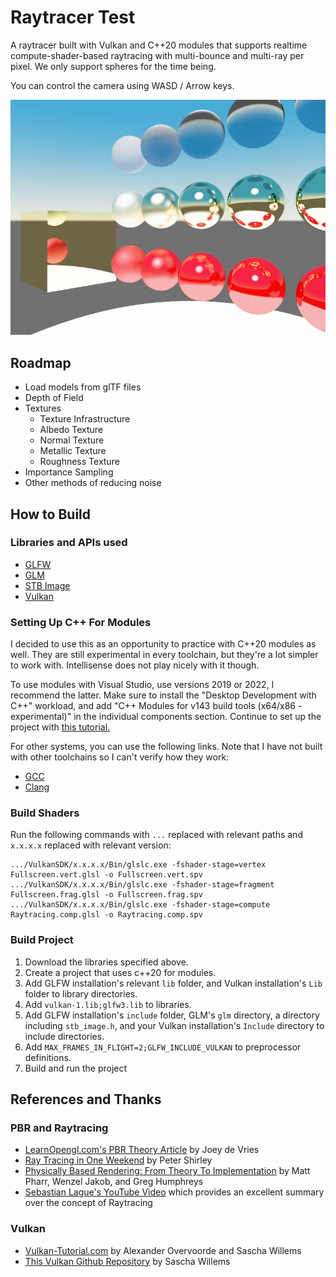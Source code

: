 # Raytracer Test

A raytracer built with Vulkan and C++20 modules that supports realtime compute-shader-based raytracing with multi-bounce and multi-ray per pixel. We only support spheres for the time being.

You can control the camera using WASD / Arrow keys.

![A demo image](Demo.jpg "A demo image")

## Roadmap

 * Load models from glTF files
 * Depth of Field
 * Textures
   * Texture Infrastructure
   * Albedo Texture
   * Normal Texture
   * Metallic Texture
   * Roughness Texture
 * Importance Sampling
 * Other methods of reducing noise

## How to Build

### Libraries and APIs used

 * [GLFW](https://www.glfw.org/)
 * [GLM](https://github.com/g-truc/glm)
 * [STB Image](https://github.com/nothings/stb/blob/master/stb_image.h)
 * [Vulkan](https://vulkan.lunarg.com/)

### Setting Up C++ For Modules

I decided to use this as an opportunity to practice with C++20 modules as well. They are still experimental in every toolchain, but they're a lot simpler to work with. Intellisense does not play nicely with it though.

To use modules with Visual Studio, use versions 2019 or 2022, I recommend the latter. Make sure to install the "Desktop Development with C++" workload, and add "C++ Modules for v143 build tools (x64/x86 - experimental)" in the individual components section.
Continue to set up the project with [this tutorial.](https://learn.microsoft.com/en-us/cpp/cpp/modules-cpp?view=msvc-170)

For other systems, you can use the following links. Note that I have not built with other toolchains so I can't verify how they work:
 * [GCC](https://gcc.gnu.org/onlinedocs/gcc/C_002b_002b-Modules.html)
 * [Clang](https://blog.ecosta.dev/en/tech/cpp-modules-with-clang)

### Build Shaders

Run the following commands with `...` replaced with relevant paths and `x.x.x.x` replaced with relevant version:
```
.../VulkanSDK/x.x.x.x/Bin/glslc.exe -fshader-stage=vertex Fullscreen.vert.glsl -o Fullscreen.vert.spv
.../VulkanSDK/x.x.x.x/Bin/glslc.exe -fshader-stage=fragment Fullscreen.frag.glsl -o Fullscreen.frag.spv
.../VulkanSDK/x.x.x.x/Bin/glslc.exe -fshader-stage=compute Raytracing.comp.glsl -o Raytracing.comp.spv
```

### Build Project
 1. Download the libraries specified above. 
 2. Create a project that uses c++20 for modules.
 3. Add GLFW installation's relevant `lib` folder, and Vulkan installation's `Lib` folder to library directories.
 4. Add `vulkan-1.lib;glfw3.lib` to libraries.
 5. Add GLFW installation's `include` folder, GLM's `glm` directory, a directory including `stb_image.h`, and your Vulkan installation's `Include` directory to include directories.
 6. Add `MAX_FRAMES_IN_FLIGHT=2;GLFW_INCLUDE_VULKAN` to preprocessor definitions.
 7. Build and run the project

## References and Thanks

### PBR and Raytracing
 * [LearnOpengl.com's PBR Theory Article](https://learnopengl.com/PBR/Theory) by Joey de Vries
 * [Ray Tracing in One Weekend](https://raytracing.github.io/) by Peter Shirley
 * [Physically Based Rendering: From Theory To Implementation](https://pbr-book.org/) by Matt Pharr, Wenzel Jakob, and Greg Humphreys
 * [Sebastian Lague's YouTube Video](https://www.youtube.com/watch?v=Qz0KTGYJtUk) which provides an excellent summary over the concept of Raytracing

### Vulkan
 * [Vulkan-Tutorial.com](https://vulkan-tutorial.com) by Alexander Overvoorde and Sascha Willems
 * [This Vulkan Github Repository](https://github.com/SaschaWillems/Vulkan) by Sascha Willems
